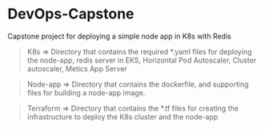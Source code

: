 # DevOps-Capstone

  Capstone project for deploying a simple node app in K8s with Redis

> K8s => Directory that contains the required *.yaml files for deploying the node-app, redis server in EKS, Horizontal Pod Autoscaler, Cluster autoscaler, Metics App Server

> Node-app => Directory that contains the dockerfile, and supporting files for building a node-app image.

> Terraform => Directory that contains the *.tf files for creating the infrastructure to deploy the K8s cluster and the node-app
